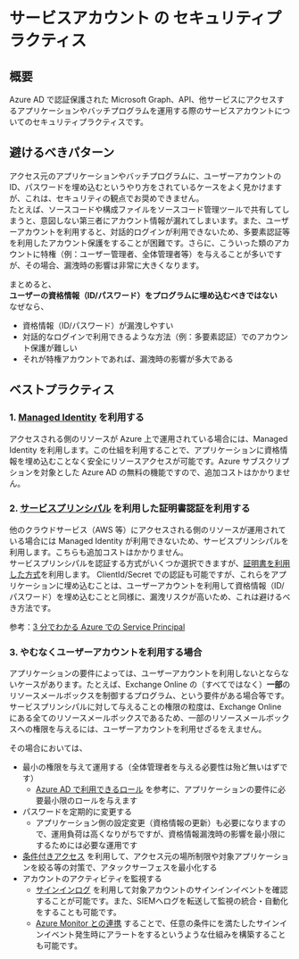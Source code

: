 # サービスアカウント の セキュリティプラクティス

## 概要
Azure AD で認証保護された Microsoft Graph、API、他サービスにアクセスするアプリケーションやバッチプログラムを運用する際のサービスアカウントについてのセキュリティプラクティスです。  

## 避けるべきパターン
アクセス元のアプリケーションやバッチプログラムに、ユーザーアカウントの ID、パスワードを埋め込むというやり方をされているケースをよく見かけますが、これは、セキュリティの観点でお奨めできません。  
たとえば、ソースコードや構成ファイルをソースコード管理ツールで共有してしまうと、意図しない第三者にアカウント情報が漏れてしまいます。また、ユーザーアカウントを利用すると、対話的ログインが利用できないため、多要素認証等を利用したアカウント保護をすることが困難です。さらに、こういった類のアカウントに特権（例：ユーザー管理者、全体管理者等）を与えることが多いですが、その場合、漏洩時の影響は非常に大きくなります。 

まとめると、  
**ユーザーの資格情報（ID/パスワード）をプログラムに埋め込むべきではない**  
なぜなら、
* 資格情報（ID/パスワード）が漏洩しやすい
* 対話的なログインで利用できるような方法（例：多要素認証）でのアカウント保護が難しい
* それが特権アカウントであれば、漏洩時の影響が多大である

## ベストプラクティス
### 1.  [Managed Identity](https://docs.microsoft.com/ja-jp/azure/active-directory/managed-identities-azure-resources/overview) を利用する
アクセスされる側のリソースが Azure 上で運用されている場合には、Managed Identity を利用します。この仕組を利用することで、アプリケーションに資格情報を埋め込むことなく安全にリソースアクセスが可能です。Azure サブスクリプションを対象とした Azure AD の無料の機能ですので、追加コストはかかりません。
   
### 2. [サービスプリンシパル](https://docs.microsoft.com/ja-jp/azure/active-directory/develop/app-objects-and-service-principals) を利用した証明書認証を利用する
他のクラウドサービス（AWS 等）にアクセスされる側のリソースが運用されている場合には Managed Identity が利用できないため、サービスプリンシパルを利用します。こちらも追加コストはかかりません。  
サービスプリンシパルを認証する方式がいくつか選択できますが、[証明書を利用した方式](https://docs.microsoft.com/ja-jp/azure/active-directory/develop/howto-authenticate-service-principal-powershell)を利用します。
ClientId/Secret での認証も可能ですが、これらをアプリケーションに埋め込むことは、ユーザーアカウントを利用して資格情報（ID/パスワード）を埋め込むことと同様に、漏洩リスクが高いため、これは避けるべき方法です。

参考：[3 分でわかる Azure での Service Principal](https://www.slideshare.net/ToruMakabe/3azure-service-principal)

### 3. やむなくユーザーアカウントを利用する場合
アプリケーションの要件によっては、ユーザーアカウントを利用しないとならないケースがあります。たとえば、Exchange Online の（すべてではなく）**一部**のリソースメールボックスを制御するプログラム、という要件がある場合等です。サービスプリンシパルに対して与えることの権限の粒度は、Exchange Online にある全てのリソースメールボックスであるため、一部のリソースメールボックスへの権限を与えるには、ユーザーアカウントを利用せざるをえません。  

その場合においては、
* 最小の権限を与えて運用する（全体管理者を与える必要性は殆ど無いはずです）
  * [Azure AD で利用できるロール](https://docs.microsoft.com/ja-jp/azure/active-directory/users-groups-roles/directory-assign-admin-roles) を参考に、アプリケーションの要件に必要最小限のロールを与えます
* パスワードを定期的に変更する
  * アプリケーション側の設定変更（資格情報の更新）も必要になりますので、運用負荷は高くなりがちですが、資格情報漏洩時の影響を最小限にするためには必要な運用です
* [条件付きアクセス](https://docs.microsoft.com/ja-jp/azure/active-directory/conditional-access/overview) を利用して、アクセス元の場所制限や対象アプリケーションを絞る等の対策で、アタックサーフェスを最小化する
* アカウントのアクティビティを監視する
  * [サインインログ](https://docs.microsoft.com/ja-jp/azure/active-directory/reports-monitoring/concept-sign-ins) を利用して対象アカウントのサインインイベントを確認することが可能です。また、SIEMへログを転送して監視の統合・自動化をすることも可能です。
  * [Azure Monitor との連携](https://docs.microsoft.com/ja-jp/azure/active-directory/reports-monitoring/concept-activity-logs-azure-monitor) することで、任意の条件にを満たしたサインインイベント発生時にアラートをするというような仕組みを構築することも可能です。